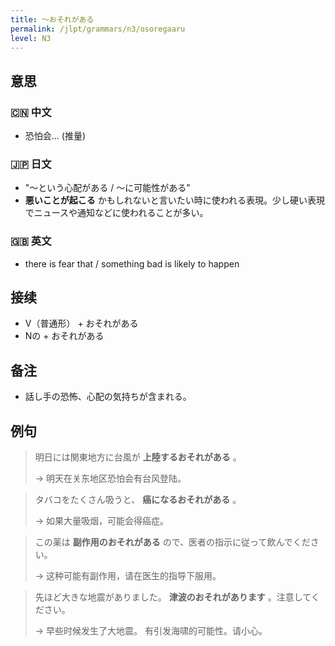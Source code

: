 ```yaml
---
title: 〜おそれがある
permalink: /jlpt/grammars/n3/osoregaaru
level: N3
---
```


## 意思

### 🇨🇳 中文

- 恐怕会… (推量)

### 🇯🇵 日文

- "〜という心配がある / 〜に可能性がある"
- **悪いことが起こる** かもしれないと言いたい時に使われる表現。少し硬い表現でニュースや通知などに使われることが多い。

### 🇬🇧 英文

- there is fear that / something bad is likely to happen

## 接续

- V（普通形） + おそれがある
- Nの + おそれがある

## 备注

- 話し手の恐怖、心配の気持ちが含まれる。

## 例句

> 明日には関東地方に台風が **上陸するおそれがある** 。
>
> → 明天在关东地区恐怕会有台风登陆。

> タバコをたくさん吸うと、 **癌になるおそれがある** 。
>
> → 如果大量吸烟，可能会得癌症。

> この薬は **副作用のおそれがある** ので、医者の指示に従って飲んでください。
>
> → 这种可能有副作用，请在医生的指导下服用。

> 先ほど大きな地震がありました。 **津波のおそれがあります** 。注意してください。
>
> → 早些时候发生了大地震。 有引发海啸的可能性。请小心。

